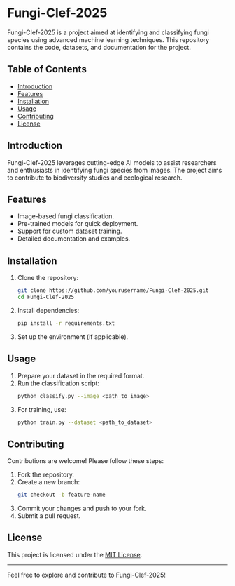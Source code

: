 # Fungi-Clef-2025

Fungi-Clef-2025 is a project aimed at identifying and classifying fungi species using advanced machine learning techniques. This repository contains the code, datasets, and documentation for the project.

## Table of Contents

- [Introduction](#introduction)
- [Features](#features)
- [Installation](#installation)
- [Usage](#usage)
- [Contributing](#contributing)
- [License](#license)

## Introduction

Fungi-Clef-2025 leverages cutting-edge AI models to assist researchers and enthusiasts in identifying fungi species from images. The project aims to contribute to biodiversity studies and ecological research.

## Features

- Image-based fungi classification.
- Pre-trained models for quick deployment.
- Support for custom dataset training.
- Detailed documentation and examples.

## Installation

1. Clone the repository:
    ```bash
    git clone https://github.com/yourusername/Fungi-Clef-2025.git
    cd Fungi-Clef-2025
    ```

2. Install dependencies:
    ```bash
    pip install -r requirements.txt
    ```

3. Set up the environment (if applicable).

## Usage

1. Prepare your dataset in the required format.
2. Run the classification script:
    ```bash
    python classify.py --image <path_to_image>
    ```
3. For training, use:
    ```bash
    python train.py --dataset <path_to_dataset>
    ```

## Contributing

Contributions are welcome! Please follow these steps:

1. Fork the repository.
2. Create a new branch:
    ```bash
    git checkout -b feature-name
    ```
3. Commit your changes and push to your fork.
4. Submit a pull request.

## License

This project is licensed under the [MIT License](LICENSE).

---
Feel free to explore and contribute to Fungi-Clef-2025!